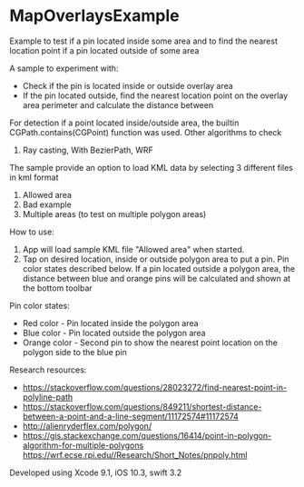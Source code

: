 # MapOverlaysExample
Example to test if a pin located inside some area and to find the nearest location point if a pin located outside of some area

A sample to experiment with:
- Check if the pin is located inside or outside overlay area
- If the pin located outside, find the nearest location point on the overlay area perimeter and calculate the distance between

For detection if a point located inside/outside area, the builtin  CGPath.contains(CGPoint) function was used.
Other algorithms  to check
1. Ray casting, With BezierPath, WRF

The sample provide an option to load KML data by selecting 3 different files in kml format
1. Allowed area
2. Bad example
3. Multiple areas (to test on multiple polygon areas)

How to use:
1.  App will load sample KML file "Allowed area" when started.
2. Tap on desired location, inside or outside polygon area to put a pin. Pin color states described below. If a pin located outside a polygon area, the distance between blue and orange pins will be calculated and shown at the bottom toolbar

Pin color states:
- Red color  - Pin located inside the polygon area
- Blue color - Pin located outside the polygon area
- Orange color - Second pin to show the nearest point location on the polygon side to the blue pin

Research resources:
- https://stackoverflow.com/questions/28023272/find-nearest-point-in-polyline-path
- https://stackoverflow.com/questions/849211/shortest-distance-between-a-point-and-a-line-segment/11172574#11172574
- http://alienryderflex.com/polygon/
- https://gis.stackexchange.com/questions/16414/point-in-polygon-algorithm-for-multiple-polygons
https://wrf.ecse.rpi.edu//Research/Short_Notes/pnpoly.html

Developed using Xcode 9.1, iOS 10.3, swift 3.2
